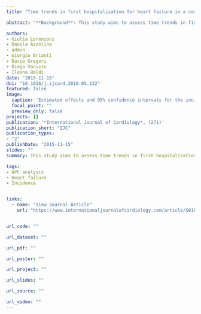 ```yaml
---
title: "Time trends in first hospitalization for heart failure in a community-based population"

abstract: "**Background**: This study aims to assess time trends in first hospitalization for heart failure (HF) in a community-based population over the period from 1977 to 2014. **Methods**: Population-based cohort study using resources from the “Martignacco project” started in 1977 and promoted by the WHO. Three thousand and sixty-six subjects were involved in the project with follow-up through December 2014. Estimates were made for age-specific incidence rates for the first hospitalization for HF by birth cohort, calendar period, and gender. To disentangle the effects of age, calendar period, and birth cohort on the overall temporal trend in HF, we performed an age-period-cohort (APC) analysis. **Results**: An incident hospitalization for HF was reported for 427 subjects. In the APC model, a cohort effect with a turning point in 1930 was observed. After 1930, a sharp decrease in the rate ratios (RRs) occurred in among both genders. The estimated RR in the 1940 birth cohort decreased to 0.43, (95% CI 0.19–0.92), in men and to 0.45, (95% CI 0.16–1.26), in women. A residual effect of calendar period on RR was observed with a plateau in 1995 for women and in 2000 for men, followed by a decline. **Conclusions**: The current findings showed that HF hospitalization incidence has declined over the period considered in subjects over 65 years living in a geographically defined community in Northeast Italy. Moreover, the age of birth, calendar period of diagnosis, and birth cohort play an important role in the incidence of the first hospitalization for HF."

authors:
- Giulia Lorenzoni
- Danila Azzolina
- admin
- Giorgio Brianti
- Dario Gregori
- Diego Vanuzzo
- Ileana Baldi
date: "2015-11-15"
doi: "10.1016/j.ijcard.2018.05.132"
featured: false
image:
  caption: 'Estimated effects and 95% confidence intervals for the incidence rate of first hospitalization for HF based on the APC models (women=red lines, men=blue lines). The age effect is on the left, the cohort effect is in the centre plot, and the period effect is on the right.'
  focal_point: ""
  preview_only: false
projects: []
publication: '*International Journal of Cardiology*, (271)'
publication_short: "IJC"
publication_types:
- "2"
publishDate: "2015-11-15"
slides: ""
summary: This study aims to assess time trends in first hospitalization for heart failure (HF) in a community-based population over the period from 1977 to 2014. The current findings showed that HF hospitalization incidence has declined over the period considered in subjects over 65 years living in a geographically defined community in Northeast Italy.

tags:
- APC analysis
- Heart failure
- Incidence


links:
  - name: "View Journal Article"
    url: "https://www.internationaljournalofcardiology.com/article/S0167-5273(17)36730-X/fulltext"


url_code: ""

url_dataset: ""

url_pdf: ""

url_poster: ""

url_project: ""

url_slides: ""

url_source: ""

url_video: ""
---
```


